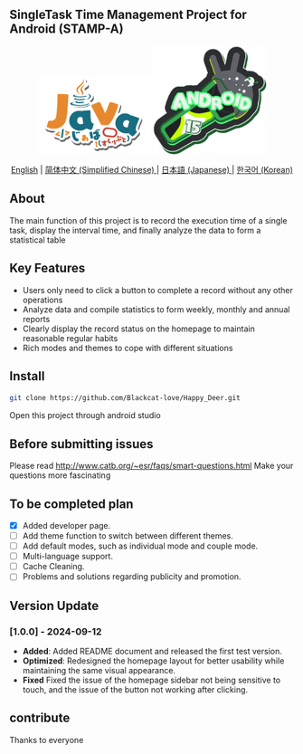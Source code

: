 ## SingleTask Time Management Project for Android (STAMP-A)

<p align="center">
    <img src="docs_assets/Java.png" alt="Java" width="200px"/>
    <img src="docs_assets/Android.png" alt="Android" width="200px">
</p>

<p align="center">
<a href="README.md">English</a> | <a href="README-zh.md"> 简体中文 (Simplified Chinese) </a> | <a href="README-ja.md"> 日本語 (Japanese) </a> | <a href="README-kokr.md"> 한국어 (Korean) </a>
</p>

## About
The main function of this project is to record the execution time of a single task, display the interval time, and finally analyze the data to form a statistical table


## Key Features

- Users only need to click a button to complete a record without any other operations
- Analyze data and compile statistics to form weekly, monthly and annual reports
- Clearly display the record status on the homepage to maintain reasonable regular habits
- Rich modes and themes to cope with different situations

## Install

```bash
git clone https://github.com/Blackcat-love/Happy_Deer.git
```
Open this project through android studio

## Before submitting issues
Please read http://www.catb.org/~esr/faqs/smart-questions.html Make your questions more fascinating


## To be completed plan
- [x] Added developer page.
- [ ] Add theme function to switch between different themes.
- [ ] Add default modes, such as individual mode and couple mode.
- [ ] Multi-language support.
- [ ] Cache Cleaning.
- [ ] Problems and solutions regarding publicity and promotion.

## Version Update

### [1.0.0] - 2024-09-12
- **Added**: Added README document and released the first test version.
- **Optimized**: Redesigned the homepage layout for better usability while maintaining the same visual appearance.
- **Fixed** Fixed the issue of the homepage sidebar not being sensitive to touch, and the issue of the button not working after clicking.

## contribute
Thanks to everyone
